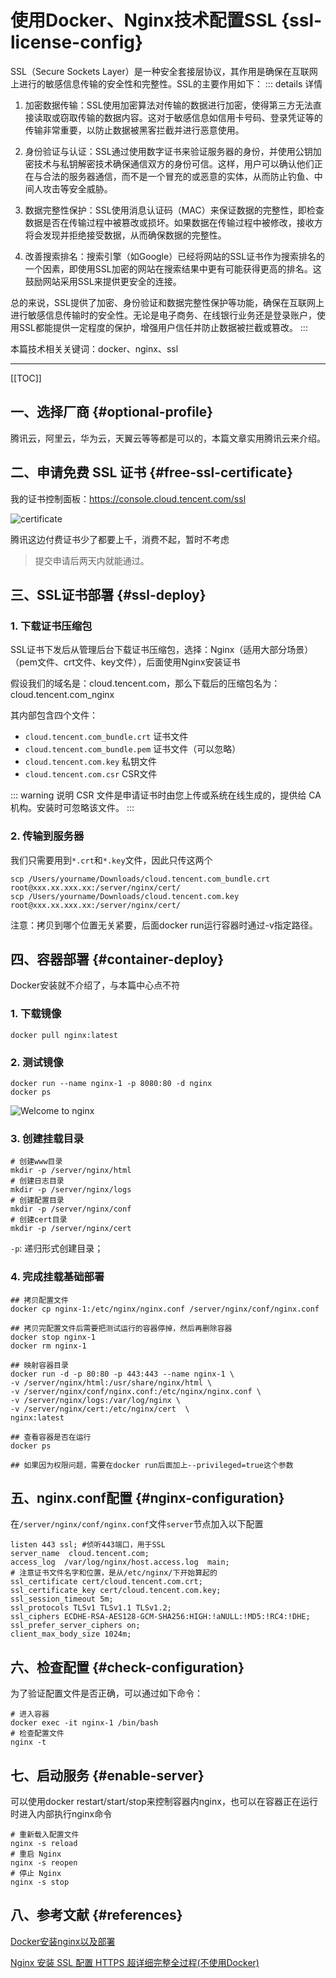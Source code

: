 # 使用Docker、Nginx技术配置SSL {ssl-license-config}

SSL（Secure Sockets Layer）是一种安全套接层协议，其作用是确保在互联网上进行的敏感信息传输的安全性和完整性。SSL的主要作用如下：
::: details 详情

1. 加密数据传输：SSL使用加密算法对传输的数据进行加密，使得第三方无法直接读取或窃取传输的数据内容。这对于敏感信息如信用卡号码、登录凭证等的传输非常重要，以防止数据被黑客拦截并进行恶意使用。

2. 身份验证与认证：SSL通过使用数字证书来验证服务器的身份，并使用公钥加密技术与私钥解密技术确保通信双方的身份可信。这样，用户可以确认他们正在与合法的服务器通信，而不是一个冒充的或恶意的实体，从而防止钓鱼、中间人攻击等安全威胁。

3. 数据完整性保护：SSL使用消息认证码（MAC）来保证数据的完整性，即检查数据是否在传输过程中被篡改或损坏。如果数据在传输过程中被修改，接收方将会发现并拒绝接受数据，从而确保数据的完整性。

4. 改善搜索排名：搜索引擎（如Google）已经将网站的SSL证书作为搜索排名的一个因素，即使用SSL加密的网站在搜索结果中更有可能获得更高的排名。这鼓励网站采用SSL来提供更安全的连接。

总的来说，SSL提供了加密、身份验证和数据完整性保护等功能，确保在互联网上进行敏感信息传输时的安全性。无论是电子商务、在线银行业务还是登录账户，使用SSL都能提供一定程度的保护，增强用户信任并防止数据被拦截或篡改。
:::

本篇技术相关关键词：docker、nginx、ssl

---

[[TOC]]

## 一、选择厂商 {#optional-profile}

腾讯云，阿里云，华为云，天翼云等等都是可以的，本篇文章实用腾讯云来介绍。

## 二、申请免费 SSL 证书 {#free-ssl-certificate}

我的证书控制面板：https://console.cloud.tencent.com/ssl

![certificate](apply-certificate.png)

腾讯这边付费证书少了都要上千，消费不起，暂时不考虑

> 提交申请后两天内就能通过。

## 三、SSL证书部署 {#ssl-deploy}

### 1. 下载证书压缩包

SSL证书下发后从管理后台下载证书压缩包，选择：Nginx（适用大部分场景）（pem文件、crt文件、key文件），后面使用Nginx安装证书

假设我们的域名是：cloud.tencent.com，那么下载后的压缩包名为：cloud.tencent.com_nginx

其内部包含四个文件：

- `cloud.tencent.com_bundle.crt` 证书文件
- `cloud.tencent.com_bundle.pem` 证书文件（可以忽略）
- `cloud.tencent.com.key` 私钥文件
- `cloud.tencent.com.csr` CSR文件

::: warning 说明
CSR 文件是申请证书时由您上传或系统在线生成的，提供给 CA 机构。安装时可忽略该文件。
:::

### 2. 传输到服务器

我们只需要用到`*.crt`和`*.key`文件，因此只传这两个

```shell
scp /Users/yourname/Downloads/cloud.tencent.com_bundle.crt root@xxx.xx.xxx.xx:/server/nginx/cert/
scp /Users/yourname/Downloads/cloud.tencent.com.key root@xxx.xx.xxx.xx:/server/nginx/cert/
```

注意：拷贝到哪个位置无关紧要，后面docker run运行容器时通过-v指定路径。

## 四、容器部署 {#container-deploy}

Docker安装就不介绍了，与本篇中心点不符

### 1. 下载镜像

```shell
docker pull nginx:latest
```

### 2. 测试镜像

```shell
docker run --name nginx-1 -p 8080:80 -d nginx
docker ps
```

![Welcome to nginx](welcome-nginx.png)

### 3. 创建挂载目录

```shell
# 创建www目录
mkdir -p /server/nginx/html
# 创建日志目录
mkdir -p /server/nginx/logs
# 创建配置目录
mkdir -p /server/nginx/conf
# 创建cert目录
mkdir -p /server/nginx/cert
```

`-p`: 递归形式创建目录；

### 4. 完成挂载基础部署

```shell
## 拷贝配置文件
docker cp nginx-1:/etc/nginx/nginx.conf /server/nginx/conf/nginx.conf

## 拷贝完配置文件后需要把测试运行的容器停掉，然后再删除容器
docker stop nginx-1
docker rm nginx-1

## 映射容器目录
docker run -d -p 80:80 -p 443:443 --name nginx-1 \
-v /server/nginx/html:/usr/share/nginx/html \
-v /server/nginx/conf/nginx.conf:/etc/nginx/nginx.conf \
-v /server/nginx/logs:/var/log/nginx \
-v /server/nginx/cert:/etc/nginx/cert  \
nginx:latest

## 查看容器是否在运行
docker ps

## 如果因为权限问题，需要在docker run后面加上--privileged=true这个参数
```

## 五、nginx.conf配置 {#nginx-configuration}

在`/server/nginx/conf/nginx.conf`文件`server`节点加入以下配置

```shell
listen 443 ssl; #侦听443端口，用于SSL
server_name  cloud.tencent.com;
access_log  /var/log/nginx/host.access.log  main;
# 注意证书文件名字和位置，是从/etc/nginx/下开始算起的
ssl_certificate cert/cloud.tencent.com.crt;
ssl_certificate_key cert/cloud.tencent.com.key;
ssl_session_timeout 5m;
ssl_protocols TLSv1 TLSv1.1 TLSv1.2;
ssl_ciphers ECDHE-RSA-AES128-GCM-SHA256:HIGH:!aNULL:!MD5:!RC4:!DHE;
ssl_prefer_server_ciphers on;
client_max_body_size 1024m;
```

## 六、检查配置 {#check-configuration}

为了验证配置文件是否正确，可以通过如下命令：

```shell
# 进入容器
docker exec -it nginx-1 /bin/bash
# 检查配置文件
nginx -t
```

## 七、启动服务 {#enable-server}

可以使用docker restart/start/stop来控制容器内nginx，也可以在容器正在运行时进入内部执行nginx命令

```shell
# 重新载入配置文件
nginx -s reload
# 重启 Nginx
nginx -s reopen
# 停止 Nginx
nginx -s stop
```

## 八、参考文献 {#references}

[Docker安装nginx以及部署](https://www.shenmazong.com/blog/1402091109054885888)

[Nginx 安装 SSL 配置 HTTPS 超详细完整全过程(不使用Docker)](https://segmentfault.com/a/1190000022673232#item-1-1)
